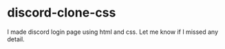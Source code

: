 # discord-clone-css
I made discord login page using html and css.  Let me know if I missed any detail.
